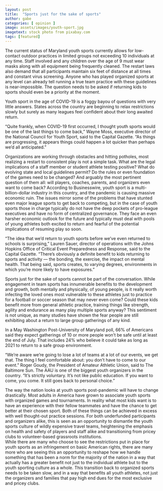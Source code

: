 ```yaml
---
layout: post
title:  "Sports just for the sake of sports"
author: gabe
categories: [ opinion ]
image: assets/images/youth-sport.jpg
imagetext: stock photo from pixabay.com
tags: [featured]
---
```

The current status of Maryland youth sports currently allows for low-contact outdoor practices in limited groups not exceeding 10 individuals at any time.  Staff involved and any children over the age of 9 must wear masks along with all equipment being frequently cleaned.  The restart laws also demand that all participants maintain six feet of distance at all times and constant virus screening. Anyone who has played organized sports at any level can already tell running a true team practice with these guidelines is near-impossible.  The question needs to be asked if returning kids to sports should even be a priority at the moment.
	
Youth sport in the age of COVID-19 is a foggy bayou of questions with very little answers. States across the country are beginning to relax restrictions slowly but surely as many leagues feel confident about their long awaited return.

“Quite frankly, when COVID-19 first occurred, I thought youth sports would be one of the last things to come back,” Wayne Moss, executive director of the National Council for Youth Sport, said to the Capital Gazette.  “As things are progressing, it appears things could happen a lot quicker than perhaps we’d all anticipated.”

Organizations are working through obstacles and hitting potholes, most realizing a restart to consistent play is not a simple task. What are the legal implications of a staff member or student athlete testing positive? What do evolving state and local guidelines permit? Do the rules or even foundation of the games need to be changed? And arguably the most pertinent question of them all: will players, coaches, parents, and organizers even want to come back?
According to Businesswire, youth sport is a multi-billion-dollar industry in this country, and the pandemic is causing massive economic ruin. The issues mirror some of the problems that have stunted even major league sports to get back to competing, but in the case of youth sports those in charge typically do not have the deep pockets of pro-league executives and have no form of centralized governance. They face an even harsher economic outlook for the future and typically must deal with pools of young athletes both excited to return and fearful of the potential implications of resuming play so soon.

“The idea that we’d return to youth sports before we’ve even returned to schools is surprising,” Lauren Sauer, director of operations with the Johns Hopkins Office of Critical Event Preparedness and Response, said to the Capital Gazette.  “There’s obviously a definite benefit to kids returning to sports and activity — the bonding, the exercise, the impact on mental health. That being said, sports creates, to varying degrees, environments in which you’re more likely to have exposures.”

Sports just for the sake of sports cannot be part of the conversation.  While engagement in team sports has innumerable benefits to the development and growth, both mentally and physically, of young people, is it really worth infecting the loved ones most vulnerable to these athletes just to practice for a football or soccer season that may never even come? Could these kids benefit more from general athletic practice, training things like strength, agility and endurance as many play multiple sports anyway? This sentiment is not unique, as many studies have shown the fear people are still exhibiting about a return to large group gatherings of any kind. 
	
In a May Washington Post-University of Maryland poll, 66% of Americans said they expect gatherings of 10 or more people won’t be safe until at least the end of July. That includes 24% who believe it could take as long as 2021 to return to a safe group environment.

“We’re aware we’re going to lose a lot of teams at a lot of our events, we get that. The thing I feel comfortable about: you don’t have to come to our event.” Roger Goudy, the President of Amateur Athletic Union, said to The Baltimore Sun. The AAU is one of the biggest youth organizers in the country. “It’s strictly voluntary. It’s not like public education. If you want to come, you come. It still goes back to personal choice.” 

The way the nation looks at youth sports post-pandemic will have to change drastically.  Most adults in America have grown to associate youth sports with organized games and tournaments.  In reality what most kids want is to have an experience with their fellow teammates and have the chance to get better at their chosen sport.  Both of these things can be achieved in excess with well thought-out practice sessions.  For both underfunded participants and organizers alike, this is seen as an opportunity to dismantle the youth sports culture of wildly expensive travel teams, heightening the emphasis on health and safety of players and staff alike and transitioning from pricey clubs to volunteer-based grassroots institutions.     
While there are many who choose to see the restrictions put in place for youth sports as an infringement on basic American rights, there are many more who are seeing this an opportunity to reshape how we handle something that has been a norm for the majority of the nation in a way that actually has a greater benefit not just to the individual athlete but to the youth sporting culture as a whole.  This transition back to organized sports needs to be taken slow, and in a way that benefits all youth athletes, not just the organizers and families that pay high end dues for the most exclusive and pricey clubs.
